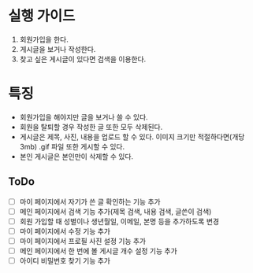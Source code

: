 # 실행 가이드
  1. 회원가입을 한다.
  2. 게시글을 보거나 작성한다.
  3. 찾고 싶은 게시글이 있다면 검색을 이용한다.

# 특징
+ 회원가입을 해야지만 글을 보거나 쓸 수 있다.
+ 회원을 탈퇴할 경우 작성한 글 또한 모두 삭제된다.
+ 게시글은 제목, 사진, 내용을 업로드 할 수 있다. 이미지 크기만 적절하다면(개당 3mb) .gif 파일 또한 게시할 수 있다.
+ 본인 게시글은 본인만이 삭제할 수 있다.

## ToDo
- [ ] 마이 페이지에서 자기가 쓴 글 확인하는 기능 추가
- [ ] 메인 페이지에서 검색 기능 추가(제목 검색, 내용 검색, 글쓴이 검색)
- [ ] 회원 가입할 때 성별이나 생년월일, 이메일, 본명 등을 추가하도록 변경
- [ ] 마이 페이지에서 수정 기능 추가
- [ ] 마이 페이지에서 프로필 사진 설정 기능 추가
- [ ] 메인 페이지에서 한 번에 볼 게시글 개수 설정 기능 추가
- [ ] 아이디 비밀번호 찾기 기능 추가
